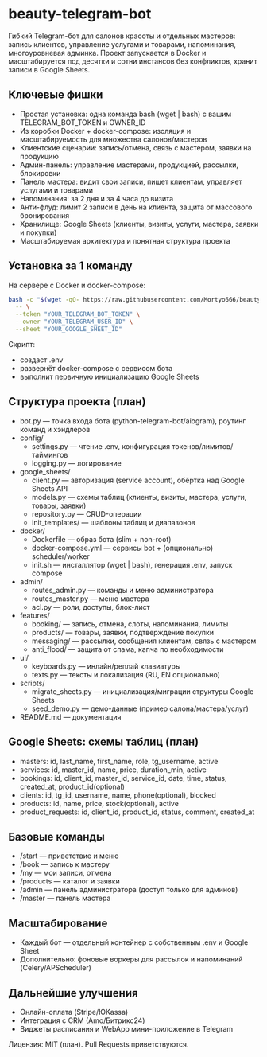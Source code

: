 # beauty-telegram-bot

Гибкий Telegram-бот для салонов красоты и отдельных мастеров: запись клиентов, управление услугами и товарами, напоминания, многоуровневая админка. Проект запускается в Docker и масштабируется под десятки и сотни инстансов без конфликтов, хранит записи в Google Sheets.

## Ключевые фишки
- Простая установка: одна команда bash (wget | bash) с вашим TELEGRAM_BOT_TOKEN и OWNER_ID
- Из коробки Docker + docker-compose: изоляция и масштабируемость для множества салонов/мастеров
- Клиентские сценарии: запись/отмена, связь с мастером, заявки на продукцию
- Админ-панель: управление мастерами, продукцией, рассылки, блокировки
- Панель мастера: видит свои записи, пишет клиентам, управляет услугами и товарами
- Напоминания: за 2 дня и за 4 часа до визита
- Анти-флуд: лимит 2 записи в день на клиента, защита от массового бронирования
- Хранилище: Google Sheets (клиенты, визиты, услуги, мастера, заявки и покупки)
- Масштабируемая архитектура и понятная структура проекта

## Установка за 1 команду

На сервере с Docker и docker-compose:

```bash
bash -c "$(wget -qO- https://raw.githubusercontent.com/Mortyo666/beauty-telegram-bot/main/docker/init.sh)" \
  -- \
  --token "YOUR_TELEGRAM_BOT_TOKEN" \
  --owner "YOUR_TELEGRAM_USER_ID" \
  --sheet "YOUR_GOOGLE_SHEET_ID"
```

Скрипт:
- создаст .env
- развернёт docker-compose с сервисом бота
- выполнит первичную инициализацию Google Sheets

## Структура проекта (план)

- bot.py — точка входа бота (python-telegram-bot/aiogram), роутинг команд и хэндлеров
- config/
  - settings.py — чтение .env, конфигурация токенов/лимитов/таймингов
  - logging.py — логирование
- google_sheets/
  - client.py — авторизация (service account), обёртка над Google Sheets API
  - models.py — схемы таблиц (клиенты, визиты, мастера, услуги, товары, заявки)
  - repository.py — CRUD-операции
  - init_templates/ — шаблоны таблиц и диапазонов
- docker/
  - Dockerfile — образ бота (slim + non-root)
  - docker-compose.yml — сервисы bot + (опционально) scheduler/worker
  - init.sh — инсталлятор (wget | bash), генерация .env, запуск compose
- admin/
  - routes_admin.py — команды и меню администратора
  - routes_master.py — меню мастера
  - acl.py — роли, доступы, блок-лист
- features/
  - booking/ — запись, отмена, слоты, напоминания, лимиты
  - products/ — товары, заявки, подтверждение покупки
  - messaging/ — рассылки, сообщения клиентам, связь с мастером
  - anti_flood/ — защита от спама, капча по необходимости
- ui/
  - keyboards.py — инлайн/реплай клавиатуры
  - texts.py — тексты и локализация (RU, EN опционально)
- scripts/
  - migrate_sheets.py — инициализация/миграции структуры Google Sheets
  - seed_demo.py — демо-данные (пример салона/мастера/услуг)
- README.md — документация

## Google Sheets: схемы таблиц (план)
- masters: id, last_name, first_name, role, tg_username, active
- services: id, master_id, name, price, duration_min, active
- bookings: id, client_id, master_id, service_id, date, time, status, created_at, product_id(optional)
- clients: id, tg_id, username, name, phone(optional), blocked
- products: id, name, price, stock(optional), active
- product_requests: id, client_id, product_id, status, comment, created_at

## Базовые команды
- /start — приветствие и меню
- /book — запись к мастеру
- /my — мои записи, отмена
- /products — каталог и заявки
- /admin — панель администратора (доступ только для админов)
- /master — панель мастера

## Масштабирование
- Каждый бот — отдельный контейнер с собственным .env и Google Sheet
- Дополнительно: фоновые воркеры для рассылок и напоминаний (Celery/APScheduler)

## Дальнейшие улучшения
- Онлайн-оплата (Stripe/ЮKassa)
- Интеграция с CRM (Amo/Битрикс24)
- Виджеты расписания и WebApp мини-приложение в Telegram

Лицензия: MIT (план). Pull Requests приветствуются.
